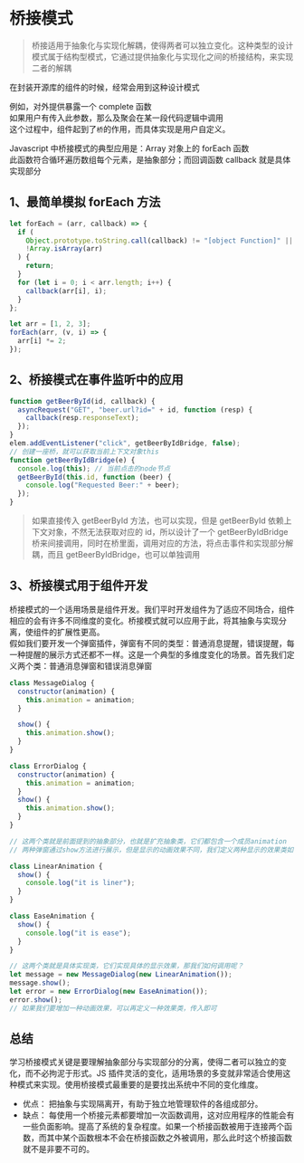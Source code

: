 <!--
 * @Description: 桥接模式
 * @version:
 * @Author: 宁四凯
 * @Date: 2020-09-16 13:29:21
 * @LastEditors: 宁四凯
 * @LastEditTime: 2020-09-16 16:16:45
-->

# 桥接模式

> 桥接适用于抽象化与实现化解耦，使得两者可以独立变化。这种类型的设计模式属于结构型模式，它通过提供抽象化与实现化之间的桥接结构，来实现二者的解耦

在封装开源库的组件的时候，经常会用到这种设计模式

例如，对外提供暴露一个 complete 函数  
如果用户有传入此参数，那么及聚会在某一段代码逻辑中调用  
这个过程中，组件起到了`桥`的作用，而具体实现是用户自定义。

Javascript 中桥接模式的典型应用是：Array 对象上的 forEach 函数  
此函数符合循环遍历数组每个元素，是抽象部分；而回调函数 callback 就是具体实现部分

## 1、最简单模拟 forEach 方法

```javascript
let forEach = (arr, callback) => {
  if (
    Object.prototype.toString.call(callback) != "[object Function]" ||
    !Array.isArray(arr)
  ) {
    return;
  }
  for (let i = 0; i < arr.length; i++) {
    callback(arr[i], i);
  }
};

let arr = [1, 2, 3];
forEach(arr, (v, i) => {
  arr[i] *= 2;
});
```

## 2、桥接模式在事件监听中的应用

```javascript
function getBeerById(id, callback) {
  asyncRequest("GET", "beer.url?id=" + id, function (resp) {
    callback(resp.responseText);
  });
}
elem.addEventListener("click", getBeerByIdBridge, false);
// 创建一座桥，就可以获取当前上下文对象this
function getBeerByIdBridge(e) {
  console.log(this); // 当前点击的node节点
  getBeerById(this.id, function (beer) {
    console.log("Requested Beer:" + beer);
  });
}
```

> 如果直接传入 getBeerById 方法，也可以实现，但是 getBeerById 依赖上下文对象，不然无法获取对应的 id，所以设计了一个 getBeerByIdBridge 桥来间接调用，同时在桥里面，调用对应的方法，将点击事件和实现部分解耦，而且 getBeerByIdBridge，也可以单独调用

## 3、桥接模式用于组件开发

桥接模式的一个适用场景是组件开发。我们平时开发组件为了适应不同场合，组件相应的会有许多不同维度的变化。桥接模式就可以应用于此，将其抽象与实现分离，使组件的扩展性更高。  
假如我们要开发一个弹窗插件，弹窗有不同的类型：普通消息提醒，错误提醒，每一种提醒的展示方式还都不一样。这是一个典型的多维度变化的场景。首先我们定义两个类：普通消息弹窗和错误消息弹窗

```javascript
class MessageDialog {
  constructor(animation) {
    this.animation = animation;
  }

  show() {
    this.animation.show();
  }
}

class ErrorDialog {
  constructor(animation) {
    this.animation = animation;
  }
  show() {
    this.animation.show();
  }
}

// 这两个类就是前面提到的抽象部分，也就是扩充抽象类，它们都包含一个成员animation
// 两种弹窗通过show方法进行展示，但是显示的动画效果不同，我们定义两种显示的效果类如下：

class LinearAnimation {
  show() {
    console.log("it is liner");
  }
}

class EaseAnimation {
  show() {
    console.log("it is ease");
  }
}

// 这两个类就是具体实现类，它们实现具体的显示效果，那我们如何调用呢？
let message = new MessageDialog(new LinearAnimation());
message.show();
let error = new ErrorDialog(new EaseAnimation());
error.show();
// 如果我们要增加一种动画效果，可以再定义一种效果类，传入即可
```

## 总结

学习桥接模式关键是要理解抽象部分与实现部分的分离，使得二者可以独立的变化，而不必拘泥于形式。JS 插件灵活的变化，适用场景的多变就非常适合使用这种模式来实现。使用桥接模式最重要的是要找出系统中不同的变化维度。

- 优点：
  把抽象与实现隔离开，有助于独立地管理软件的各组成部分。
- 缺点：
  每使用一个桥接元素都要增加一次函数调用，这对应用程序的性能会有一些负面影响。提高了系统的复杂程度。如果一个桥接函数被用于连接两个函数，而其中某个函数根本不会在桥接函数之外被调用，那么此时这个桥接函数就不是非要不可的。
